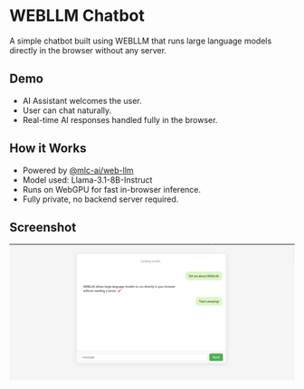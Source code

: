 # WEBLLM Chatbot

A simple chatbot built using WEBLLM that runs large language models directly in the browser without any server.

## Demo

- AI Assistant welcomes the user.
- User can chat naturally.
- Real-time AI responses handled fully in the browser.

## How it Works

- Powered by [@mlc-ai/web-llm](https://github.com/mlc-ai/web-llm)
- Model used: Llama-3.1-8B-Instruct
- Runs on WebGPU for fast in-browser inference.
- Fully private, no backend server required.

## Screenshot

![App Screenshot](./src/assets/img.png)
